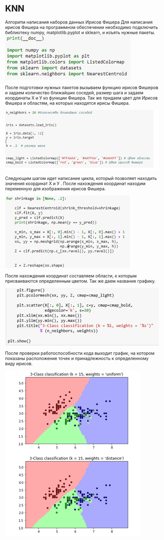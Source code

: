 # KNN
Алгоритм написания наборов данных  Ирисов Фишера
Для написания ирисов Фишера на программном обеспечении необходимо подключить библиотеку numpy, matplotlib.pyplot и sklearn, и изъять нужные пакеты. 
![](https://raw.githubusercontent.com/Vladbaranov/KNN/master/1.png)

После подготовки нужных пакетов вызываем функцию ирисов Фишеров и задаем количество ближайших соседей, размер шага и задаем координаты Х и У из функции Фишера.  Так же придаем цвет для Ирисов Фишера и областям, на которых находятся  ирисы Фишера.

![](https://raw.githubusercontent.com/Vladbaranov/KNN/master/2.png)

Следующим шагом идет написание цикла, который позволяет находить значения координат Х и У . После нахождения координат находим переменную для изображения ирисов Фишера.

![](https://raw.githubusercontent.com/Vladbaranov/KNN/master/3.png)

После нахождения  координат составляем области, к которым присваиваются определенным цветом. Так же даем название графику.

![](https://raw.githubusercontent.com/Vladbaranov/KNN/master/4.png)

После проверки работоспособности кода выходит график, на котором показаны расположение точек и принадлежность  к определенному виду  ирисов.


![](https://raw.githubusercontent.com/Vladbaranov/KNN/master/5.png)
